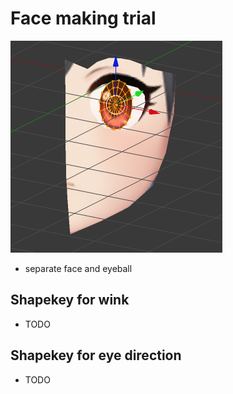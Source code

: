 # Face making trial

![](./progress0.png)

* separate face and eyeball

## Shapekey for wink

* TODO

## Shapekey for eye direction

* TODO
